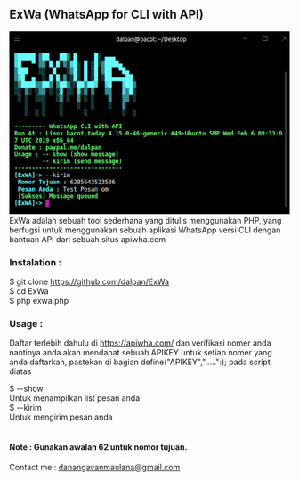## ExWa (WhatsApp for CLI with API)
![Screenshoot](/screenshoot.png)
<br>
ExWa adalah sebuah tool sederhana yang ditulis menggunakan PHP, yang berfugsi untuk menggunakan sebuah aplikasi WhatsApp versi CLI dengan bantuan API dari sebuah situs apiwha.com
<br>
### Instalation :

$ git clone https://github.com/dalpan/ExWa <br>
$ cd ExWa <br>
$ php exwa.php <br>

### Usage :

Daftar terlebih dahulu di https://apiwha.com/ dan verifikasi nomer anda nantinya anda akan mendapat sebuah APIKEY untuk setiap nomer yang anda daftarkan, pastekan di bagian define("APIKEY",".....":); pada script diatas

$ --show <br>
  Untuk menampilkan list pesan anda <br>
$ --kirim <br>
  Untuk mengirim pesan anda<br><br>
  
####  Note : Gunakan awalan 62 untuk nomor tujuan.

Contact me : danangavanmaulana@gmail.com

